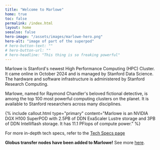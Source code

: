 ```yaml
---
title: "Welcome to Marlowe"
home: true
toc: false
permalink: /index.html
layout: home
seealso: false
hero-image: "/assets/images/marlowe-hero.png"
hero-alt: "image of part of the superpod"
# hero-button-text: ""
# hero-button-url: ""
# hero-headline: "This thing is so freaking powerful"
---
```



Marlowe is Stanford's newest High Performance Computing (HPC) Cluster. It came online in October 2024 and is managed by Stanford Data Science. The hardware and software infrastructure is administered by Stanford Research Computing.

Marlowe, named for Raymond Chandler's beloved fictional detective, is among the top 100 most powerful computing clusters on the planet. It is available to Stanford researchers across many disciplines. 

{% include callout.html type="primary" content="Marlowe is an NVIDIA DGX H100 SuperPOD with 2.5PB of DDN ExaScaler Lustre storage and 3PB of DDN Intelliflash storage. It has 11.1 PFlops of compute power." %}


For more in-depth tech specs, refer to the [Tech Specs page](./specs)

**Globus transfer nodes have been added to Marlowe!** See more [here](https://docs.marlowe.stanford.edu/getting-started/globus.html).